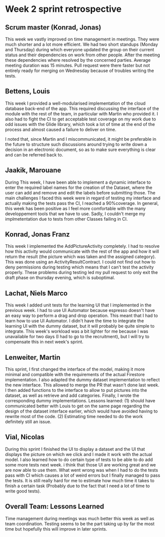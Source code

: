 # Week 2 sprint retrospective

## Scrum master (Konrad, Jonas)
This week we vastly improved on time management in meetings. They were much shorter and a lot more efficient.
We had two short standups (Monday and Thursday) during which everyone updated the group on their current status and their dependencies on work from other people. After the meeting these dependencies where resolved by the concerned parties.
Average meeting duration was 15 minutes.
Pull request were there faster but not entirely ready for merging on Wednesday because of troubles writing the tests.

## Bettens, Louis
This week I provided a well-modularised implementation of the cloud database back-end of the app. This required discussing the interface of the module with the rest of the team, in particular with Martin who provided it. I also had to fight the CI to get acceptable test coverage on my work due to odd issues with the Glide library, which took a lot of time at the end of the process and almost caused a failure to deliver on time.

I noted that, since Martin and I miscommunicated, it might be preferable in the future to structure such discussions around trying to write down a decision in an electronic document, so as to make sure everything is clear and can be referred back to.

## Jaakik, Marouane
During This week, I have been able to implement a dynamic interface to enter the required label names for the creation of the Dataset, where the user can add and remove and edit the labels before submitting those. The main challenges I faced this week were in regard of testing my interface and actually making the tests pass the CI, I reached a 90%coverage. In general, this week has been positive as I feel more comfortable with the many developpement tools that we have to use. Sadly, I couldn't merge my implmetentation due to tests from other Classes failing in CI. 

## Konrad, Jonas Franz
This week I implemented the AddPictureActivity completely. I had to resolve how this activity would communicate with the rest of the app and how it will return the result (the picture which was taken and the assigned category). This was done using an ActivityResultContract.
I could not find out how to deny permissions during testing which means that I can't test the activity properly. These problems during testing led my pull request to only exit the draft phase on thursday evening, which is suboptimal.

## Lachat, Niels Marco
This week I added unit tests for the learning UI that I implemented in the previous week. I had to use UI Automator because espresso doesn't have an easy way to perform a drag and drop operation. This meant that I had to learn how to use UI Automator. I didn't have the time to integrate the learning UI with the dummy dataset, but it will probably be quite simple to integrate. This week's workload was a bit lighter for me because I was unavailable for two days (I had to go to the recruitment), but I will try to compensate this in next week's sprint.

## Lenweiter, Martin
This sprint, I first changed the interface of the model, making it more minimal and compatible with the requirements of the actual Firestore implementation. I also adapted the dummy dataset implementation to reflect the new interface. This allowed to merge the PR that wasn't done last week. I then added functions to the interface to allow to put pictures into the dataset, as well as retrieve and add categories. Finally, I wrote the corresponding dummy implementations. Lessons learned: (1) should have communicated better with Louis to get on the same page regarding the design of the dataset interface earlier, which would have avoided having to rewrite most of the code. (2) Estimating time needed to do the work definitely still an issue.

## Vial, Nicolas
During this sprint I finished the UI to display a dataset and the UI that displays the picture on which we click and I made it work with the actual model. I also learned how to do certain type of tests to be able to do add some more tests next week. i think that those UI are working great and we are now able to use them. What went wrong was when I had to do the tests pass with CI which causes a lot of weird errors but I finally managed to pass the tests. It is still really hard for me to estimate how much time it takes to finish a certain task (Probably due to the fact that I need a lot of time to write good tests).

## Overall Team: Lessons Learned

Time management during meetings was much better this week as well as team coordination. Testing seems to be the part taking up by far the most time but hopefully this will improve in later sprints.
